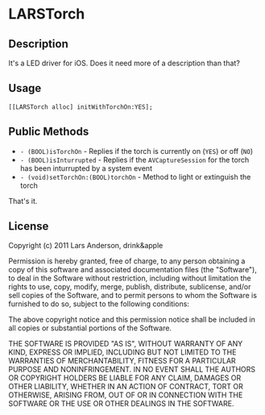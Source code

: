 # LARSTorch

## Description
It's a LED driver for iOS.  Does it need more of a description than that?

## Usage
`[[LARSTorch alloc] initWithTorchOn:YES];`

## Public Methods
 - `- (BOOL)isTorchOn` - Replies if the torch is currently on (`YES`) or off (`NO`)
 - `- (BOOL)isInturrupted` - Replies if the `AVCaptureSession` for the torch has been inturrupted by a system event
 - `- (void)setTorchOn:(BOOL)torchOn` - Method to light or extinguish the torch

That's it.

## License
Copyright (c) 2011 Lars Anderson, drink&apple

Permission is hereby granted, free of charge, to any person obtaining a copy of this software and associated documentation files (the "Software"), to deal in the Software without restriction, including without limitation the rights to use, copy, modify, merge, publish, distribute, sublicense, and/or sell copies of the Software, and to permit persons to whom the Software is furnished to do so, subject to the following conditions:

The above copyright notice and this permission notice shall be included in all copies or substantial portions of the Software.

THE SOFTWARE IS PROVIDED "AS IS", WITHOUT WARRANTY OF ANY KIND, EXPRESS OR IMPLIED, INCLUDING BUT NOT LIMITED TO THE WARRANTIES OF MERCHANTABILITY, FITNESS FOR A PARTICULAR PURPOSE AND NONINFRINGEMENT. IN NO EVENT SHALL THE AUTHORS OR COPYRIGHT HOLDERS BE LIABLE FOR ANY CLAIM, DAMAGES OR OTHER LIABILITY, WHETHER IN AN ACTION OF CONTRACT, TORT OR OTHERWISE, ARISING FROM, OUT OF OR IN CONNECTION WITH THE SOFTWARE OR THE USE OR OTHER DEALINGS IN THE SOFTWARE.